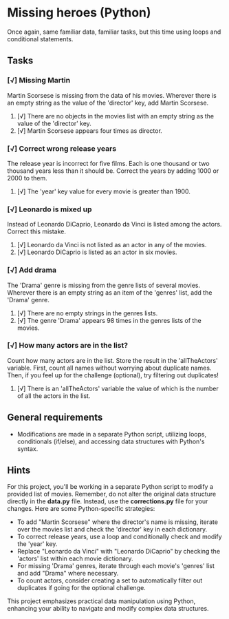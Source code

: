 # Missing heroes (Python)

Once again, same familiar data, familiar tasks, but this time using loops and conditional statements.

## Tasks

### [√] Missing Martin

Martin Scorsese is missing from the data of his movies. Wherever there is an empty string as the value of the 'director' key, add Martin Scorsese.

1. [√] There are no objects in the movies list with an empty string as the value of the 'director' key.
2. [√] Martin Scorsese appears four times as director.

### [√] Correct wrong release years

The release year is incorrect for five films. Each is one thousand or two thousand years less than it should be. Correct the years by adding 1000 or 2000 to them.

1. [√] The 'year' key value for every movie is greater than 1900.

### [√] Leonardo is mixed up

Instead of Leonardo DiCaprio, Leonardo da Vinci is listed among the actors. Correct this mistake.

1. [√] Leonardo da Vinci is not listed as an actor in any of the movies.
2. [√] Leonardo DiCaprio is listed as an actor in six movies.

### [√] Add drama

The 'Drama' genre is missing from the genre lists of several movies. Wherever there is an empty string as an item of the 'genres' list, add the 'Drama' genre.

1. [√] There are no empty strings in the genres lists.
2. [√] The genre 'Drama' appears 98 times in the genres lists of the movies.

### [√] How many actors are in the list?

Count how many actors are in the list. Store the result in the 'allTheActors' variable. First, count all names without worrying about duplicate names. Then, if you feel up for the challenge (optional), try filtering out duplicates!

1. [√] There is an 'allTheActors' variable the value of which is the number of all the actors in the list.


## General requirements

- Modifications are made in a separate Python script, utilizing loops, conditionals (if/else), and accessing data structures with Python's syntax.

## Hints

For this project, you'll be working in a separate Python script to modify a provided list of movies. Remember, do not alter the original data structure directly in the **data.py** file. Instead, use the **corrections.py** file for your changes. Here are some Python-specific strategies:

- To add "Martin Scorsese" where the director's name is missing, iterate over the movies list and check the 'director' key in each dictionary.
- To correct release years, use a loop and conditionally check and modify the 'year' key.
- Replace "Leonardo da Vinci" with "Leonardo DiCaprio" by checking the 'actors' list within each movie dictionary.
- For missing 'Drama' genres, iterate through each movie's 'genres' list and add "Drama" where necessary.
- To count actors, consider creating a set to automatically filter out duplicates if going for the optional challenge.

This project emphasizes practical data manipulation using Python, enhancing your ability to navigate and modify complex data structures.

